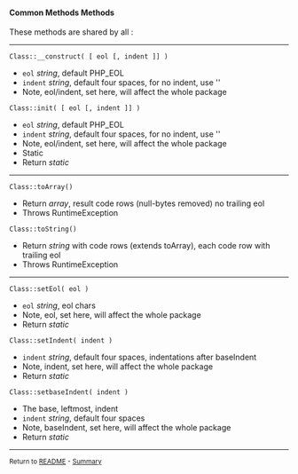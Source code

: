 [comment]: # (This file is part of PcGen, PHP Code Generation support package. Copyright 2020 Kjell-Inge Gustafsson, kigkonsult, All rights reserved, licence GPL 3.0)

#### Common Methods Methods

These methods are shared by all :

---

```Class::__construct( [ eol [, indent ]] )```
* ```eol```     _string_, default PHP_EOL
* ```indent```  _string_, default four spaces, for no indent, use '' 
* Note, eol/indent, set here, will affect the whole package

```Class::init( [ eol [, indent ]] )```
* ```eol```     _string_, default PHP_EOL
* ```indent```  _string_, default four spaces, for no indent, use ''
* Note, eol/indent, set here, will affect the whole package
* Static
* Return _static_
---

```Class::toArray()```
* Return _array_, result code rows (null-bytes removed) no trailing eol
* Throws RuntimeException

```Class::toString()```
* Return _string_ with code rows (extends toArray), each code row with trailing eol
* Throws RuntimeException
---

```Class::setEol( eol )```
* ```eol``` _string_, eol chars
* Note, eol, set here, will affect the whole package
* Return _static_

```Class::setIndent( indent )```
* ```indent``` _string_, default four spaces, indentations after baseIndent
* Note, indent, set here, will affect the whole package
* Return _static_

```Class::setbaseIndent( indent )```
* The base, leftmost, indent
* ```indent``` _string_, default four spaces
* Note, baseIndent, set here, will affect the whole package
* Return _static_
---

<small>Return to [README] - [Summary]</small>

[README]:../README.md
[Summary]:Summary.md
